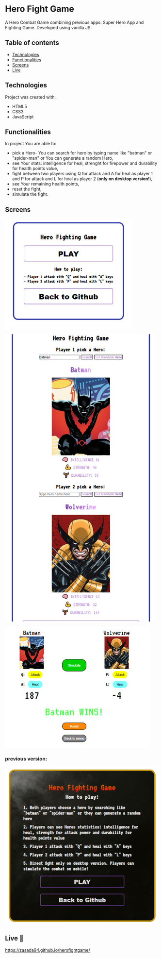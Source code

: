 # Hero Fight Game
A Hero Combat Game combining previous apps: Super Hero App and Fighting Game. Developed using vanilla JS.

## Table of contents
* [Technologies](#technologies)
* [Functionalities](#functionalities)
* [Screens](#screens)
* [Live](#live-star2)

## Technologies
Project was created with:
* HTML5
* CSS3
* JavaScript

## Functionalities
In project You are able to:
* pick a Hero- You can search for hero by typing name like "batman" or "spider-man" or You can generate a random Hero,
* see Your stats: intelligence for heal, strenght for firepower and durability for health points value,
* fight between two players using Q for attack and A for heal as player 1 and P for attack and L for heal as player 2 (**only on desktop version!**),
* see Your remaining health points,
* reset the fight,
* simulate the fight.

## Screens  
![Screenshot](./screenshots/2.png)

![Screenshot](./screenshots/3.png)

![Screenshot](./screenshots/4.png)

### previous version: 
![Screenshot](./screenshots/1.png) 

## Live :star2:
https://zasada94.github.io/herofightgame/

